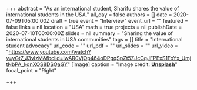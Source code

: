 +++
abstract = "As an international student, Sharifu shares the value of international students in the USA."
all_day = false
authors = []
date = 2020-07-09T05:00:00Z
draft = true
event = "Interview"
event_url = ""
featured = false
links = nil
location = "USA"
math = true
projects = nil
publishDate = 2020-07-10T00:00:00Z
slides = nil
summary = "Sharing the value of international students in USA communities"
tags = []
title = "International student advocacy"
url_code = ""
url_pdf = ""
url_slides = ""
url_video = "https://www.youtube.com/watch?v=yGt7_J3vIzM&fbclid=IwAR0VjOp464oDPgqSpZt5ZJcCqJFPExS1FoYx_UmjtNbPA_kqnXOS8DSOaGY"
[image]
caption = "Image credit: [**Unsplash**](https://unsplash.com/photos/bzdhc5b3Bxs)"
focal_point = "Right"

+++
<!-- {{% alert note %}}
Click on the **Slides** button above to view the built-in slides feature.
{{% /alert %}}

Slides can be added in a few ways:

- **Create** slides using academia's [*Slides*](https://sourcethemes.com/academic/docs/managing-content/#create-slides) feature and link using `slides` parameter in the front matter of the talk file
- **Upload** an existing slide deck to `static/` and link using `url_slides` parameter in the front matter of the talk file
- **Embed** your slides (e.g. Google Slides) or presentation video on this page using [shortcodes](https://sourcethemes.com/academic/docs/writing-markdown-latex/).

Further talk details can easily be added to this page using *Markdown* and $\rm \LaTeX$ math code.
 -->